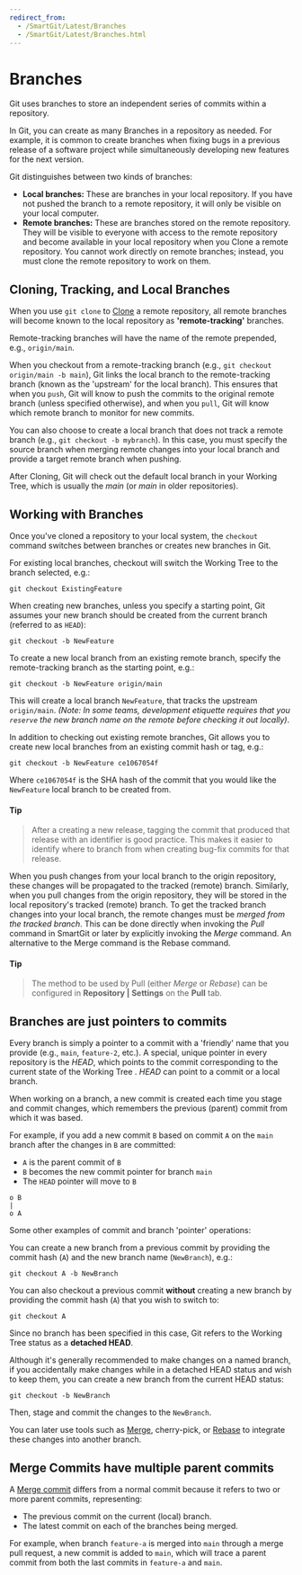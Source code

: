 ```yaml
---
redirect_from:
  - /SmartGit/Latest/Branches
  - /SmartGit/Latest/Branches.html
---
```

# Branches

Git uses branches to store an independent series of commits within a repository.

In Git, you can create as many Branches in a repository as needed. For example, it is common to create branches when fixing bugs in a previous release of a software project while simultaneously developing new features for the next version.

Git distinguishes between two kinds of branches: 
- **Local branches:** These are branches in your local repository. If you have not pushed the branch to a remote repository, it will only be visible on your local computer.
- **Remote branches:** These are branches stored on the remote repository. They will be visible to everyone with access to the remote repository and become available in your local repository when you Clone a remote repository.
You cannot work directly on remote branches; instead, you must clone the remote repository to work on them.

## Cloning, Tracking, and Local Branches
When you use `git clone` to [Clone](Clone.md) a remote repository, all remote branches will become known to the local repository as **'remote-tracking'** branches.

Remote-tracking branches will have the name of the remote prepended, e.g., `origin/main`.

When you checkout from a remote-tracking branch (e.g., `git checkout origin/main -b main`), Git links the local branch to the remote-tracking branch (known as the 'upstream' for the local branch). This ensures that when you `push`, Git will know to push the commits to the original remote branch (unless specified otherwise), and when you `pull`, Git will know which remote branch to monitor for new commits.

You can also choose to create a local branch that does not track a remote branch (e.g., `git checkout -b mybranch`). In this case, you must specify the source branch when merging remote changes into your local branch and provide a target remote branch when pushing.

After Cloning, Git will check out the default local branch in your Working Tree, which is usually the *main* (or *main* in older repositories).

## Working with Branches
Once you've cloned a repository to your local system, the `checkout` command switches between branches or creates new branches in Git.

For existing local branches, checkout will switch the Working Tree to the branch selected, e.g.:

`git checkout ExistingFeature`

When creating new branches, unless you specify a starting point, Git assumes your new branch should be created from the current branch (referred to as `HEAD`):

`git checkout -b NewFeature` 

To create a new local branch from an existing remote branch, specify the remote-tracking branch as the starting point, e.g.:

`git checkout -b NewFeature origin/main`

This will create a local branch `NewFeature`, that tracks the upstream `origin/main`. *(Note: In some teams, development etiquette requires that you `reserve` the new branch name on the remote before checking it out locally)*.

In addition to checking out existing remote branches, Git allows you to create new local branches from an existing commit hash or tag, e.g.:

`git checkout -b NewFeature ce1067054f`

Where `ce1067054f` is the SHA hash of the commit that you would like the `NewFeature` local branch to be created from.
#### Tip
>
> After a creating a new release, tagging the commit that produced that release with an identifier is good practice.
This makes it easier to identify where to branch from when creating bug-fix commits for that release.
>

When you push changes from your local branch to the origin repository,
these changes will be propagated to the tracked (remote) branch.
Similarly, when you pull changes from the origin repository, they will be stored in the local repository's tracked (remote) branch. 
To get the tracked branch changes into your local branch,
the remote changes must be *merged from the tracked branch*. This can
be done directly when invoking the *Pull* command in SmartGit or
later by explicitly invoking the *Merge* command. An alternative to the
Merge command is the Rebase command.


#### Tip
>
>The method to be used by Pull (either *Merge* or *Rebase*) can be configured in **Repository \| Settings** on the **Pull** tab.
>

## Branches are just pointers to commits

Every branch is simply a pointer to a commit with a 'friendly' name that you provide (e.g., `main`, `feature-2`, etc.). A special, unique pointer in every repository is the *HEAD*, which points to the commit corresponding to the current state of the Working Tree . *HEAD* can point to a commit or a local branch.

When working on a branch, a new commit is created each time you stage and commit changes, which remembers the previous (parent) commit from which it was based.

For example, if you add a new commit `B` based on commit `A` on the `main` branch after the changes in `B` are committed:
- `A` is the parent commit of `B`
- `B` becomes the new commit pointer for branch `main`
- The `HEAD` pointer will move to `B`

```
o B
|
o A
```

Some other examples of commit and branch 'pointer' operations:

You can create a new branch from a previous commit by providing the commit hash (`A`) and the new branch name (`NewBranch`), e.g.:

`git checkout A -b NewBranch`

You can also checkout a previous commit **without** creating a new branch by providing the commit hash (`A`) that you wish to switch to:

`git checkout A`

Since no branch has been specified in this case, Git refers to the Working Tree status as a **detached HEAD**.

Although it's generally recommended to make changes on a named branch, if you accidentally make changes while in a detached HEAD status and wish to keep them, you can create a new branch from the current HEAD status:

`git checkout -b NewBranch`

Then, stage and commit the changes to the `NewBranch`.

You can later use tools such as [Merge](Merging.md), cherry-pick, or [Rebase](Rebasing.md) to integrate these changes into another branch.

## Merge Commits have multiple parent commits

A [Merge commit](Merging.md#normal-merge-commit) differs from a normal commit because it refers to two or more parent commits, representing: 
- The previous commit on the current (local) branch.
- The latest commit on each of the branches being merged.

For example, when branch `feature-a` is merged into `main` through a merge pull request, a new commit is added to `main`, which will trace a parent commit from both the last commits in `feature-a` and `main`.
